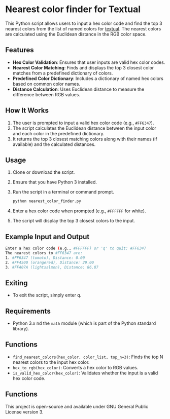 # Nearest color finder for Textual

This Python script allows users to input a hex color code and find the top 3 nearest colors from the list of named colors for [textual](https://textual.textualize.io/api/color/#textual.color--named-colors). The nearest colors are calculated using the Euclidean distance in the RGB color space.

## Features

- **Hex Color Validation**: Ensures that user inputs are valid hex color codes.
- **Nearest Color Matching**: Finds and displays the top 3 closest color matches from a predefined dictionary of colors.
- **Predefined Color Dictionary**: Includes a dictionary of named hex colors based on common color names.
- **Distance Calculation**: Uses Euclidean distance to measure the difference between RGB values.

## How It Works

1. The user is prompted to input a valid hex color code (e.g., `#FF6347`).
2. The script calculates the Euclidean distance between the input color and each color in the predefined dictionary.
3. It returns the top 3 closest matching colors along with their names (if available) and the calculated distances.

## Usage

1. Clone or download the script.
2. Ensure that you have Python 3 installed.
3. Run the script in a terminal or command prompt.

   ```bash
   python nearest_color_finder.py
   ```

4. Enter a hex color code when prompted (e.g., `#FFFFFF` for white).
5. The script will display the top 3 closest colors to the input.

## Example Input and Output

```bash
Enter a hex color code (e.g., #FFFFFF) or 'q' to quit: #FF6347
The nearest colors to #FF6347 are:
1. #FF6347 (tomato), Distance: 0.00
2. #FF4500 (orangered), Distance: 29.00
3. #FFA07A (lightsalmon), Distance: 86.87
```

## Exiting

- To exit the script, simply enter q.

## Requirements

- Python 3.x nd the `math` module (which is part of the Python standard library).

## Functions

- `find_nearest_colors(hex_color, color_list, top_n=3)`: Finds the top N nearest colors to the input hex color.
- `hex_to_rgb(hex_color)`: Converts a hex color to RGB values.
- `is_valid_hex_color(hex_color)`: Validates whether the input is a valid hex color code.

## Functions

This project is open-source and available under GNU General Public License version 3.
